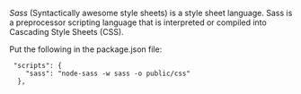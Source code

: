 *Sass* (Syntactically awesome style sheets) is a style sheet language.
Sass is a preprocessor scripting language that is interpreted or compiled 
into Cascading Style Sheets (CSS). 

Put the following in the package.json file:
```
 "scripts": {
    "sass": "node-sass -w sass -o public/css"
  },
```
